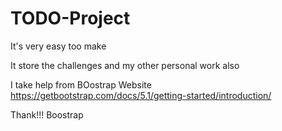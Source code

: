 # TODO-Project

It's very easy too make 

It store the challenges and my other personal work also

I take help from BOostrap Website
https://getbootstrap.com/docs/5.1/getting-started/introduction/

Thank!!! Boostrap
